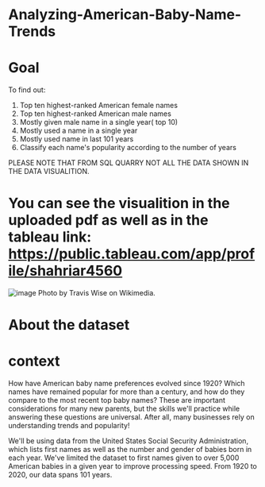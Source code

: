 # Analyzing-American-Baby-Name-Trends


# Goal
To find out:
1. Top ten highest-ranked American female names
2. Top ten highest-ranked American male names
3. Mostly given male name in a single year( top 10)
4. Mostly used a name in a single year
5. Mostly used name in last 101 years
6. Classify each name's popularity according to the number of years

PLEASE NOTE THAT FROM SQL QUARRY NOT ALL THE DATA SHOWN IN THE DATA VISUALITION. 

# You can see the visualition in the uploaded pdf as well as in the tableau link: https://public.tableau.com/app/profile/shahriar4560 #

![image](https://user-images.githubusercontent.com/119105391/208666416-a69abb83-f029-4f68-ad3a-ebc7abdc3208.png)
Photo by Travis Wise on Wikimedia.


# About the dataset
# context

How have American baby name preferences evolved since 1920? Which names have remained popular for more than a century, and how do they compare to the most recent top baby names? These are important considerations for many new parents, but the skills we'll practice while answering these questions are universal. After all, many businesses rely on understanding trends and popularity!

We'll be using data from the United States Social Security Administration, which lists first names as well as the number and gender of babies born in each year. We've limited the dataset to first names given to over 5,000 American babies in a given year to improve processing speed. From 1920 to 2020, our data spans 101 years.
